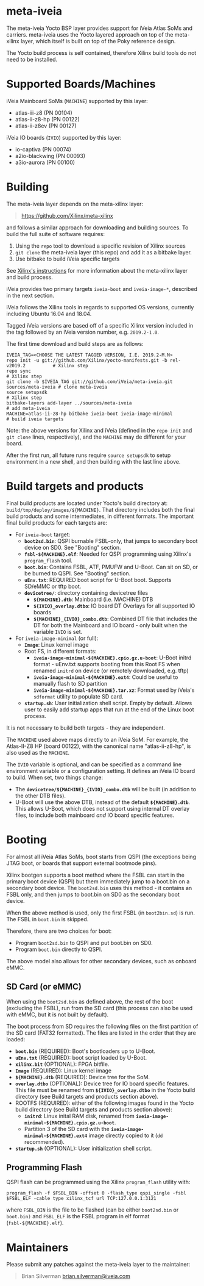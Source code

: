 # meta-iveia

The meta-iveia Yocto BSP layer provides support for iVeia Atlas SoMs and
carriers.  meta-iveia uses the Yocto layered approach on top of the meta-xilinx
layer, which itself is built on top of the Poky reference design.

The Yocto build process is self contained, therefore Xilinx build tools do not
need to be installed.

# Supported Boards/Machines

iVeia Mainboard SoMs (`MACHINE`) supported by this layer:
- atlas-iii-z8 (PN 00104)
- atlas-ii-z8-hp (PN 00122)
- atlas-ii-z8ev (PN 00127)

iVeia IO boards (`IVIO`) supported by this layer:
- io-captiva (PN 00074)
- a2io-blackwing (PN 00093)
- a3io-aurora (PN 00100)

# Building

The meta-iveia layer depends on the meta-xilinx layer:

> https://github.com/Xilinx/meta-xilinx

and follows a similar approach for downloading and building sources.  To build
the full suite of software requires:
1. Using the `repo` tool to download a specific revision of Xilinx sources
2. `git clone` the meta-iveia layer (this repo) and add it as a bitbake layer.
3. Use bitbake to build iVeia specific targets

See [Xilinx's instructions](https://xilinx-wiki.atlassian.net/wiki/spaces/A/pages/18841862/Install+and+Build+with+Xilinx+Yocto) for more information about the meta-xilinx layer and build process.

iVeia provides two primary targets `iveia-boot` and `iveia-image-*`, described
in the next section.

iVeia follows the Xilinx tools in regards to supported OS versions, currently
including Ubuntu 16.04 and 18.04.

Tagged iVeia versions are based off of a specific Xilinx version included in
the tag followed by an iVeia version number, e.g. `2019.2-1.0`.

The first time download and build steps are as follows:
```
IVEIA_TAG=<CHOOSE THE LATEST TAGGED VERSION, I.E. 2019.2-M.N>
repo init -u git://github.com/Xilinx/yocto-manifests.git -b rel-v2019.2          # Xilinx step
repo sync                                                                        # Xilinx step
git clone -b $IVEIA_TAG git://github.com/iVeia/meta-iveia.git sources/meta-iveia # clone meta-iveia
source setupsdk                                                                  # Xilinx step
bitbake-layers add-layer ../sources/meta-iveia                                   # add meta-iveia
MACHINE=atlas-ii-z8-hp bitbake iveia-boot iveia-image-minimal                    # build iveia targets
```

Note: the above versions for Xilinx and iVeia (defined in the `repo init` and
`git clone` lines, respectively), and the `MACHINE` may de different for your
board.

After the first run, all future runs require `source setupsdk` to setup
environment in a new shell, and then building with the last line above.

# Build targets and products

Final build products are located under Yocto's build directory at:
`build/tmp/deploy/images/${MACHINE}`. That directory includes both the final
build products and some intermediates, in different formats. The important
final build products for each targets are:

- For `iveia-boot` target:
    - **`boot2sd.bin`**: QSPI burnable FSBL-only, that jumps to secondary
      boot device on SD0.  See "Booting" section.
    - **`fsbl-${MACHINE}.elf`**: Needed for QSPI programming using Xilinx's
      `program_flash` tool.
    - **`boot.bin`**: Contains FSBL, ATF, PMUFW and U-Boot. Can sit on SD, or
      be burned to QSPI.  See "Booting" section.
    - **`uEnv.txt`**: REQUIRED boot script for U-Boot boot. Supports SD/eMMC
      or tftp boot.
    - **`devicetree/`**: directory containing devicetree files
        - **`${MACHINE}.dtb`**: Mainboard (i.e. MACHINE) DTB
        - **`${IVIO}_overlay.dtbo`**: IO board DT Overlays for all supported
          IO boards
        - **`${MACHINE}_{IVIO}_combo.dtb`**: Combined DT file that includes
          the DT for both the Mainboard and IO board - only built when the
          variable `IVIO` is set.
- For `iveia-image-minimal` (or full):
    - **`Image`**: Linux kernel image
    - Root FS, in different formats:
        - **`iveia-image-minimal-${MACHINE}.cpio.gz.u-boot`**: U-Boot initrd
          format - uEnv.txt supports booting from this Root FS when renamed
          `initrd` on device (or remotely downloaded, e.g. tftp)
        - **`iveia-image-minimal-${MACHINE}.ext4`**: Could be useful to
          manually flash to SD partition
        - **`iveia-image-minimal-${MACHINE}.tar.xz`**: Format used by
          iVeia's `sdformat` utility to populate SD card.
    - **`startup.sh`**: User initialization shell script.  Empty by default.
      Allows user to easily add startup apps that run at the end of the Linux
      boot process.

It is not necessary to build both targets - they are independent.

The `MACHINE` used above maps directly to an iVeia SoM. For example, the
Atlas-II-Z8 HP (board 00122), with the canonical name "atlas-ii-z8-hp", is also
used as the `MACHINE`.

The `IVIO` variable is optional, and can be specified as a command line
environment variable or a configuration setting.  It defines an iVeia IO board
to build.  When set, two things change:
- The **`devicetree/${MACHINE}_{IVIO}_combo.dtb`** will be built (in addition
  to the other DTB files).
- U-Boot will use the above DTB, instead of the default **`${MACHINE}.dtb`**.
  This allows U-Boot, which does not support using internal DT overlay files,
  to include both mainboard *and* IO board specific features.

# Booting

For almost all iVeia Atlas SoMs, boot starts from QSPI (the exceptions being
JTAG boot, or boards that support external bootmode pins).

Xilinx bootgen supports a boot method where the FSBL can start in the primary
boot device (QSPI) but them immediately jump to a boot.bin on a secondary boot
device. The `boot2sd.bin` uses this method - it contains an FSBL only, and then
jumps to boot.bin on SD0 as the secondary boot device.

When the above method is used, only the first FSBL (in `boot2bin.sd`) is run.
The FSBL in `boot.bin` is skipped.

Therefore, there are two choices for boot:
- Program `boot2sd.bin` to QSPI and put boot.bin on SD0.
- Program `boot.bin` directly to QSPI.

The above model also allows for other secondary devices, such as onboard eMMC.

## SD Card (or eMMC)

When using the `boot2sd.bin` as defined above, the rest of the boot (excluding
the FSBL), run from the SD card (this process can also be used with eMMC, but
it is not built by default).

The boot process from SD requires the following files on the first partition of
the SD card (FAT32 formatted).  The files are listed in the order that they are
loaded:
- **`boot.bin`** (REQUIRED): Boot's bootloaders up to U-Boot.
- **`uEnv.txt`** (REQUIRED): boot script loaded by U-Boot.
- **`xilinx.bit`** (OPTIONAL): FPGA bitfile.
- **`Image`** (REQUIRED): Linux kernel image
- **`${MACHINE}.dtb`** (REQUIRED): Device tree for the SoM.
- **`overlay.dtbo`** (OPTIONAL): Device tree for IO board specific features.
  This file must be renamed from **`${IVIO}_overlay.dtbo`** in the Yocto build
  directory (see Build targets and products section above).
- ROOTFS (REQUIRED): either of the following images found in the Yocto build
  directory (see Build targets and products section above):
    - **`initrd`**: Linux inital RAM disk, renamed from
      **`iveia-image-minimal-${MACHINE}.cpio.gz.u-boot`**.
    - Partition 3 of the SD card with the
      **`iveia-image-minimal-${MACHINE}.ext4`** image directly copied to it
      (`dd` recommended).
- **`startup.sh`** (OPTIONAL): User initialization shell script.

## Programming Flash

QSPI flash can be programmed using the Xilinx `program_flash` utility with:

```
program_flash -f $FSBL_BIN -offset 0 -flash_type qspi_single -fsbl $FSBL_ELF -cable type xilinx_tcf url TCP:127.0.0.1:3121
```

where `FSBL_BIN` is the file to be flashed (can be either `boot2sd.bin` or
`boot.bin)` and `FSBL_ELF` is the FSBL program in elf format
(`fsbl-${MACHINE}.elf`).

# Maintainers

Please submit any patches against the meta-iveia layer to the maintainer:

> Brian Silverman <brian.silverman@iveia.com>





